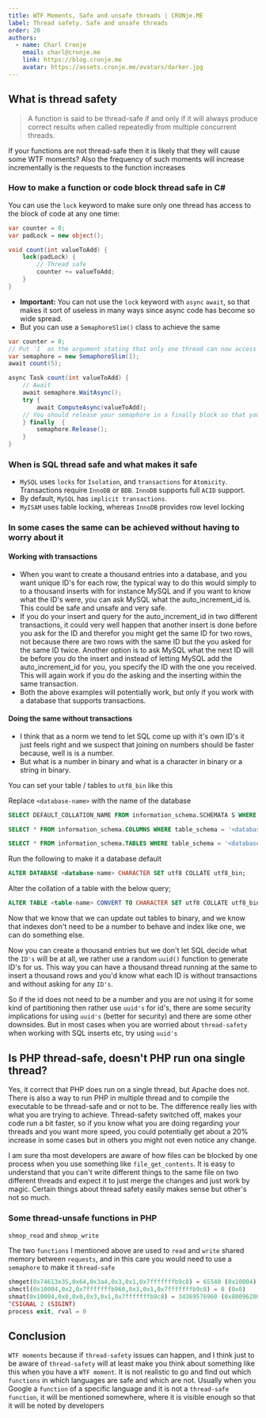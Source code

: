 ```yaml
---
title: WTF Moments, Safe and unsafe threads | CRONje.ME
label: Thread safety. Safe and unsafe threads
order: 20
authors:
  - name: Charl Cronje
    email: charl@cronje.me
    link: https://blog.cronje.me
    avatar: https://assets.cronje.me/avatars/darker.jpg
---
```

<script type="text/javascript">(function(w,s){var e=document.createElement("script");e.type="text/javascript";e.async=true;e.src="https://cdn.pagesense.io/js/webally/f2527eebee974243853bcd47b32631f4.js";var x=document.getElementsByTagName("script")[0];x.parentNode.insertBefore(e,x);})(window,"script");</script>

## What is thread safety

> A function is said to be thread-safe if and only if it will always produce correct results when called repeatedly from multiple concurrent threads.

If your functions are not thread-safe then it is likely that they will cause some WTF moments? Also the frequency of such moments will increase incrementally is the requests to the function increases

### How to make a function or code block thread safe in C#

You can use the `lock` keyword to make sure only one thread has access to the block of code at any one time:

```C#
var counter = 0;
var padLock = new object();

void count(int valueToAdd) {
    lock(padLock) {
        // Thread safe
        counter += valueToAdd;
    }
}
```

- **Important:** You can not use the `lock` keyword with `async` `await`, so that makes it sort of useless in many ways since async code has become so wide spread. 
- But you can use a `SemaphoreSlim()` class to achieve the same

```C#
var counter = 0;
// Put `1` as the argument stating that only one thread can now access class while it is being waited on
var semaphore = new SemaphoreSlim(1);
await count(5);

async Task count(int valueToAdd) {
    // Await 
    await semaphore.WaitAsync();
    try {
        await ComputeAsync(valueToAdd);
    // You should release your semaphore in a finally block so that you know it will always run so that you don't create a dead lock
    } finally  {
        semaphore.Release();
    }
}
```

### When is SQL thread safe and what makes it safe

- `MySQL` uses `locks` for `Isolation`, and `transactions` for `Atomicity`. Transactions require `InnoDB` or `BDB`. `InnoDB` supports full `ACID` support.
- By default, `MySQL` has `implicit transactions`.
- `MyISAM` uses table locking, whereas `InnoDB` provides row level locking

### In some cases the same can be achieved without having to worry about it

#### Working with transactions

- When you want to create a thousand entries into a database, and you want unique ID's for each row, the typical way to do this would simply to to a thousand inserts with for instance MySQL and if you want to know what the ID's were, you can ask MySQL what the auto_increment_id is. This could be safe and unsafe and very safe.
- If you do your insert and query for the auto_increment_id in two different transactions, it could very well happen that another insert is done before you ask for the ID and therefor you might get the same ID for two rows, not because there are two rows with the same ID but the you asked for the same ID twice.
Another option is to ask MySQL what the next ID will be before you do the insert and instead of letting MySQL add the auto_increment_id for you, you specify the ID with the one you received. This will again work if you do the asking and the inserting within the same transaction. 
- Both the above examples will potentially work, but only if you work with a database that supports transactions.

#### Doing the same without transactions

- I think that as a norm we tend to let SQL come up with it's own ID's it just feels right and we suspect that joining on numbers should be faster because, well is is a number.
- But what is a number in binary and what is a character in binary or a string in binary.

You can set your table / tables to `utf8_bin` like this

Replace `<database-name>` with the name of the database

```SQL
SELECT DEFAULT_COLLATION_NAME FROM information_schema.SCHEMATA S WHERE schema_name = '<database-name>' AND DEFAULT_COLLATION_NAME != 'utf8_bin';

SELECT * FROM information_schema.COLUMNS WHERE table_schema = '<database-name>' AND collation_name != 'utf8_bin';

SELECT * FROM information_schema.TABLES WHERE table_schema = '<database-name>' AND table_collation != 'utf8_bin';
```

Run the following to make it a database default


```SQL
ALTER DATABASE <database-name> CHARACTER SET utf8 COLLATE utf8_bin;
```

Alter the collation of a table with the below query;

```SQL
ALTER TABLE <table-name> CONVERT TO CHARACTER SET utf8 COLLATE utf8_bin;
```

Now that we know that we can update out tables to binary, and we know that indexes don't need to be a number to behave and index like one, we can do something else.

Now you can create a thousand entries but we don't let SQL decide what the `ID's` will be at all, we rather use a random `uuid()` function to generate ID's for us. This way you can have a thousand thread running at the same to insert a thousand rows and you'd know what each ID is without transactions and without asking for any `ID's`.

So if the id does not need to be a number and you are not using it for some kind of partitioning then rather use `uuid's` for id's, there are some security implications for using `uuid's` (better for security) and there are some other downsides. But in most cases when you are worried about `thread-safety` when working with SQL inserts etc, try using `uuid's`

## Is PHP thread-safe, doesn't PHP run ona single thread?

Yes, it correct that PHP does run on a single thread, but Apache does not. There is also a way to run PHP in multiple thread and to compile the executable to be thread-safe and or not to be. The difference really lies with what you are trying to achieve. Thread-safety switched off, makes your code run a bit faster, so if you know what you are doing regarding your threads and you want more speed, you could potentially get about a 20% increase in some cases but in others you might not even notice any change.

I am sure tha most developers are aware of how files can be blocked by one process when you use something like `file_get_contents`. It is easy to understand that you can't write different things to the same file on two different threads and expect it to just merge the changes and just work by magic. Certain things about thread safety easily makes sense but other's not so much.

### Some thread-unsafe functions in PHP

`shmop_read` and `shmop_write`

The two `functions` I mentioned above are used to `read` and `write` shared memory between `requests`, and in this care you would need to use a `semaphore` to make it `thread-safe`

```php
shmget(0x74613e35,0x64,0x3a4,0x3,0x1,0x7fffffffb9c8) = 65540 (0x10004)
shmctl(0x10004,0x2,0x7fffffffb960,0x3,0x1,0x7fffffffb9c8) = 0 (0x0)
shmat(0x10004,0x0,0x0,0x3,0x1,0x7fffffffb9c8) = 34369576960 (0x800962000)
^CSIGNAL 2 (SIGINT)
process exit, rval = 0
```

## Conclusion

`WTF moments` because if `thread-safety` issues can happen, and I think just to be aware of `thread-safety` will at least make you think about something like this when you have a `WTF moment`. It is not realistic to go and find out which `functions` in which languages are safe and which are not. Usually when you Google a `function` of a specific language and it is not a `thread-safe` `function`, it will be mentioned somewhere, where it is visible enough so that it will be noted by developers




